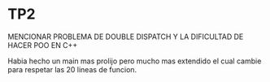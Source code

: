 # TP2


MENCIONAR PROBLEMA DE DOUBLE DISPATCH Y LA DIFICULTAD DE HACER POO EN C++

Habia hecho un main mas prolijo pero mucho mas extendido el cual cambie para
respetar las 20 lineas de funcion.